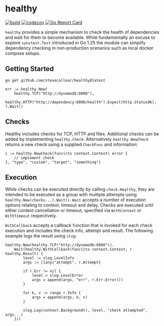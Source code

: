 # healthy
[![build](https://github.com/stevecallear/healthy/actions/workflows/build.yml/badge.svg)](https://github.com/stevecallear/healthy/actions/workflows/build.yml)
[![codecov](https://codecov.io/gh/stevecallear/healthy/graph/badge.svg?token=3JBUN06BOD)](https://codecov.io/gh/stevecallear/healthy)
[![Go Report Card](https://goreportcard.com/badge/github.com/stevecallear/healthy)](https://goreportcard.com/report/github.com/stevecallear/healthy)

`healthy` provides a simple mechanism to check the health of dependencies and wait for them to become available. While fundamentally an excuse to explore `synctest.Test` introduced in Go 1.25 the module can simplify dependency checking in non-production scenarios such as local docker compose setups.

## Getting Started
```
go get github.com/stevecallear/healthy@latest
```
```
err := healthy.New(
    healthy.TCP("http://dynamodb:8000"),
    healthy.HTTP("http://dependency:8080/health").Expect(http.StatusOK),
).Wait()
```

## Checks
Healthy includes checks for TCP, HTTP and files. Additional checks can be added by implementing `healthy.Check`. Alternatively `healthy.NewCheck` returns a new check using a supplied `CheckFunc` and information:
```
c := healthy.NewCheck(func(ctx context.Context) error {
    // implement check
}, "type", "custom", "target", "something")
```

## Execution
While checks can be executed directly by calling `check.Healthy`, they are intended to be executed as a group with multiple attempts using `healthy.New(checks...).Wait()`. `Wait` accepts a number of execution options relating to context, timeout and delay. Checks are executed until either context cancellation or timeout, specified via `WithContext` or `WithTimeout` respectively.

`WithCallback` accepts a callback function that is invoked for each check execution and includes the check info, attempt and result. The following example logs the result using `slog`:
```
healthy.New(healthy.TCP("http://dynamodb:8000")).
    Wait(healthy.WithCallback(func(ctx context.Context, r healthy.Result) {
        level := slog.LevelInfo
        args := []any{"attempt", r.Attempt}

        if r.Err != nil {
            level = slog.LevelError
            args = append(args, "err", r.Err.Error())
        }

        for k, v := range r.Info {
            args = append(args, k, v)
        }

        slog.Log(context.Background(), level, "check attempted", args...)
    }))
```